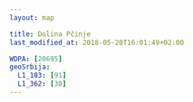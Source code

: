 ```yaml
---
layout: map

title: Dolina Pčinje
last_modified_at: 2018-05-20T16:01:49+02:00

WDPA: [20695]
geoSrbija:
  L1_183: [91]
  L1_362: [30]
---
```

